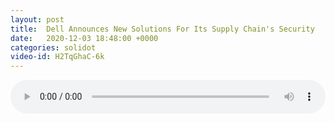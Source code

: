 ```yaml
---
layout: post
title:  Dell Announces New Solutions For Its Supply Chain's Security
date:   2020-12-03 18:48:00 +0000
categories: solidot
video-id: H2TqGhaC-6k
---
```


<audio src="/assets/e2a53df8e20cdbf963cd2201849908d0.mp3" style="width: 100%;" controls></audio>

